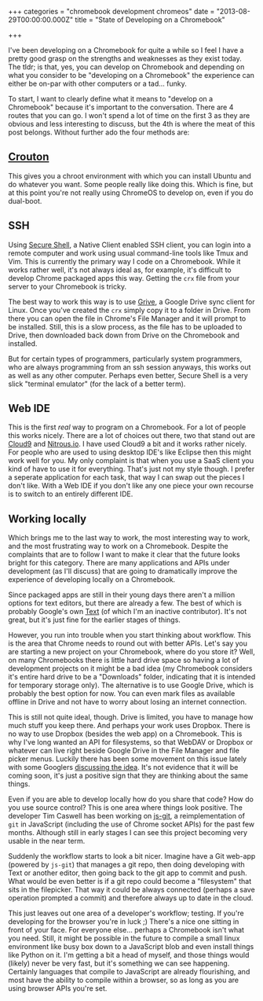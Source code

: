 +++
categories = "chromebook development chromeos"
date = "2013-08-29T00:00:00.000Z"
title = "State of Developing on a Chromebook"

+++



I've been developing on a Chromebook for quite a while so I feel I have a pretty good grasp on the strengths and weaknesses as they exist today. The tldr; is that, yes, you can develop on Chromebook and depending on what you consider to be "developing on a Chromebook" the experience can either be on-par with other computers or a tad... funky.

To start, I want to clearly define what it means to "develop on a Chromebook" because it's important to the conversation. There are 4 routes that you can go. I won't spend a lot of time on the first 3 as they are obvious and less interesting to discuss, but the 4th is where the meat of this post belongs. Without further ado the four methods are:

## **[Crouton](https://github.com/dnschneid/crouton)**

This gives you a chroot environment with which you can install Ubuntu and do whatever you want. Some people really like doing this. Which is fine, but at this point you're not really using ChromeOS to develop on, even if you do dual-boot.

## **SSH**

Using [Secure Shell](https://chrome.google.com/webstore/detail/secure-shell/pnhechapfaindjhompbnflcldabbghjo?hl=en), a Native Client enabled SSH client, you can login into a remote computer and work using usual command-line tools like Tmux and Vim. This is currently the primary way I code on a Chromebook. While it works rather well, it's not always ideal as, for example, it's difficult to develop Chrome packaged apps this way. Getting the `crx` file from your server to your Chromebook is tricky.

The best way to work this way is to use [Grive](http://www.lbreda.com/grive/start), a Google Drive sync client for Linux. Once you've created the `crx` simply copy it to a folder in Drive. From there you can open the file in Chrome's File Manager and it will prompt to be installed. Still, this is a slow process, as the file has to be uploaded to Drive, then downloaded back down from Drive on the Chromebook and installed.

But for certain types of programmers, particularly system programmers, who are always programming from an ssh session anyways, this works out as well as any other computer. Perhaps even better, Secure Shell is a very slick "terminal emulator" (for the lack of a better term).

## Web IDE

This is the first *real* way to program on a Chromebook. For a lot of people this works nicely. There are a lot of choices out there, two that stand out are [Cloud9](https://c9.io/) and [Nitrous.io](https://www.nitrous.io). I have used Cloud9 a bit and it works rather nicely. For people who are used to using desktop IDE's like Eclipse then this might work well for you. My only complaint is that when you use a SaaS client you kind of have to use it for everything. That's just not my style though. I prefer a seperate application for each task, that way I can swap out the pieces I don't like. With a Web IDE if you don't like any one piece your own recourse is to switch to an entirely different IDE.

## Working locally

Which brings me to the last way to work, the most interesting way to work, and the most frustrating way to work on a Chromebook. Despite the complaints that are to follow I want to make it clear that the future looks bright for this category. There are many applications and APIs under development (as I'll discuss) that are going to dramatically improve the experience of developing locally on a Chromebook.

Since packaged apps are still in their young days there aren't a million options for text editors, but there are already a few. The best of which is probably Google's own [Text](https://chrome.google.com/webstore/detail/text/mmfbcljfglbokpmkimbfghdkjmjhdgbg?hl=en) (of which I'm an inactive contributor). It's not great, but it's just fine for the earlier stages of things.

However, you run into trouble when you start thinking about workflow. This is the area that Chrome needs to round out with better APIs. Let's say you are starting a new project on your Chromebook, where do you store it? Well, on many Chromebooks there is little hard drive space so having a lot of development projects on it might be a bad idea (my Chromebook considers it's entire hard drive to be a "Downloads" folder, indicating that it is intended for temporary storage only). The alternative is to use Google Drive, which is probably the best option for now. You can even mark files as available offline in Drive and not have to worry about losing an internet connection.

This is still not quite ideal, though. Drive is limited, you have to manage how much stuff you keep there. And perhaps your work uses Dropbox. There is no way to use Dropbox (besides the web app) on a Chromebook. This is why I've long wanted an API for filesystems, so that WebDAV or Dropbox or whatever can live right beside Google Drive in the File Manager and file picker menus. Luckily there has been some movement on this issue lately with some Googlers [discussing the idea](https://docs.google.com/document/d/1VkaRYDP3RMESygl6Po0ajimXqijejZNF2p9rCszYEew/edit). It's not evidence that it will be coming soon, it's just a positive sign that they are thinking about the same things.

Even if you are able to develop locally how do you share that code? How do you use source control? This is one area where things look positive. The developer Tim Caswell has been working on [js-git](https://github.com/creationix/js-git), a reimplementation of `git` in JavaScript (including the use of Chrome socket APIs) for the past few months. Although still in early stages I can see this project becoming very usable in the near term.

Suddenly the workflow starts to look a bit nicer. Imagine have a Git web-app (powered by `js-git`) that manages a git repo, then doing developing with Text or another editor, then going back to the git app to commit and push. What would be even better is if a git repo could become a "filesystem" that sits in the filepicker. That way it could be always connected (perhaps a save operation prompted a commit) and therefore always up to date in the cloud.

This just leaves out one area of a developer's workflow; testing. If you're developing for the browser you're in luck ;) There's a nice one sitting in front of your face. For everyone else... perhaps a Chromebook isn't what you need. Still, it might be possible in the future to compile a small linux environment like busy box down to a JavaScript blob and even install things like Python on it. I'm getting a bit a head of myself, and those things would (likely) never be very fast, but it's something we can see happening. Certainly languages that compile to JavaScript are already flourishing, and most have the ability to compile within a browser, so as long as you are using browser APIs you're set.
